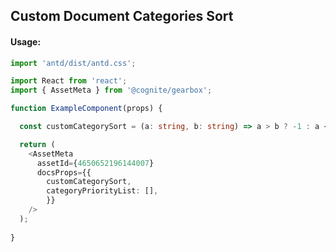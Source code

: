 ## Custom Document Categories Sort

<!-- STORY -->

#### Usage:

```typescript jsx
import 'antd/dist/antd.css';

import React from 'react';
import { AssetMeta } from '@cognite/gearbox';

function ExampleComponent(props) {

  const customCategorySort = (a: string, b: string) => a > b ? -1 : a < b ? 1 : 0;

  return (
    <AssetMeta 
      assetId={4650652196144007}
      docsProps={{
        customCategorySort,
        categoryPriorityList: [],
        }}
    />
  );
  
}
```
